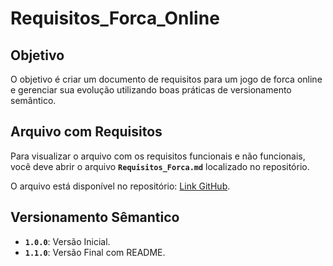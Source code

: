 # Requisitos_Forca_Online

## Objetivo

O objetivo é criar um documento de requisitos para um jogo de forca online e gerenciar sua evolução utilizando boas práticas de versionamento semântico.

## Arquivo com Requisitos

Para visualizar o arquivo com os requisitos funcionais e não funcionais, você deve abrir o arquivo **`Requisitos_Forca.md`** localizado no repositório.

O arquivo está disponível no repositório: [Link GitHub](https://github.com/ViniciusSavian/Requisitos_Forca_Online).

## Versionamento Sêmantico 

- **`1.0.0`**: Versão Inicial.
- **`1.1.0`**: Versão Final com README.